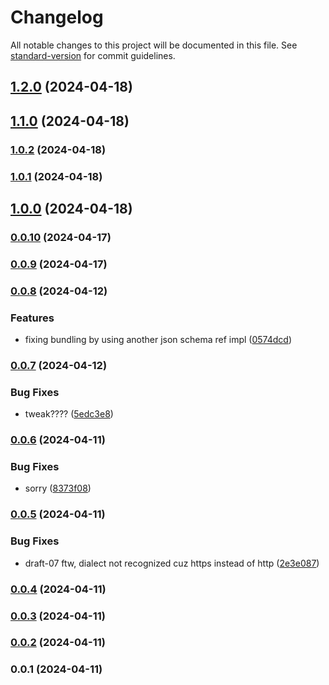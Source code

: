 # Changelog

All notable changes to this project will be documented in this file. See [standard-version](https://github.com/conventional-changelog/standard-version) for commit guidelines.

## [1.2.0](https://github.com/dohyper/schemas.hyper/compare/v1.1.0...v1.2.0) (2024-04-18)

## [1.1.0](https://github.com/dohyper/schemas.hyper/compare/v1.0.2...v1.1.0) (2024-04-18)

### [1.0.2](https://github.com/dohyper/schemas.hyper/compare/v1.0.1...v1.0.2) (2024-04-18)

### [1.0.1](https://github.com/dohyper/schemas.hyper/compare/v1.0.0...v1.0.1) (2024-04-18)

## [1.0.0](https://github.com/dohyper/schemas.hyper/compare/v0.0.10...v1.0.0) (2024-04-18)

### [0.0.10](https://github.com/dohyper/schemas.hyper/compare/v0.0.9...v0.0.10) (2024-04-17)

### [0.0.9](https://github.com/dohyper/schemas.hyper/compare/v0.0.8...v0.0.9) (2024-04-17)

### [0.0.8](https://github.com/dohyper/schemas.hyper/compare/v0.0.7...v0.0.8) (2024-04-12)


### Features

* fixing bundling by using another json schema ref impl ([0574dcd](https://github.com/dohyper/schemas.hyper/commit/0574dcd9a50b8b6e39f689bec229605b618247af))

### [0.0.7](https://github.com/dohyper/schemas.hyper/compare/v0.0.6...v0.0.7) (2024-04-12)


### Bug Fixes

* tweak???? ([5edc3e8](https://github.com/dohyper/schemas.hyper/commit/5edc3e8a6f1343ba35cb0bff2d9459b9a6891944))

### [0.0.6](https://github.com/dohyper/schemas.hyper/compare/v0.0.5...v0.0.6) (2024-04-11)


### Bug Fixes

* sorry ([8373f08](https://github.com/dohyper/schemas.hyper/commit/8373f084cc0025eeae3af0b76e6c9ed2e24ec8bf))

### [0.0.5](https://github.com/dohyper/schemas.hyper/compare/v0.0.4...v0.0.5) (2024-04-11)


### Bug Fixes

* draft-07 ftw, dialect not recognized cuz https instead of http ([2e3e087](https://github.com/dohyper/schemas.hyper/commit/2e3e087373a0c273c7cf158c186c1d30ad75f582))

### [0.0.4](https://github.com/dohyper/schemas.hyper/compare/v0.0.3...v0.0.4) (2024-04-11)

### [0.0.3](https://github.com/dohyper/schemas.hyper/compare/v0.0.2...v0.0.3) (2024-04-11)

### [0.0.2](https://github.com/dohyper/schemas.hyper/compare/v0.0.1...v0.0.2) (2024-04-11)

### 0.0.1 (2024-04-11)
